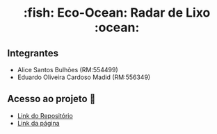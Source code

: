 <h1 align="center"> :fish: Eco-Ocean: Radar de Lixo :ocean: </h1>

## Integrantes

  * Alice Santos Bulhões (RM:554499)
  *  Eduardo Oliveira Cardoso Madid (RM:556349)

## Acesso ao projeto :file_folder:
  * [Link do Repositório](https://github.com/L-A-N-E/GS_Eco-Ocean)
  * [Link da página](https://l-a-n-e.github.io/GS_Eco-Ocean/?)
